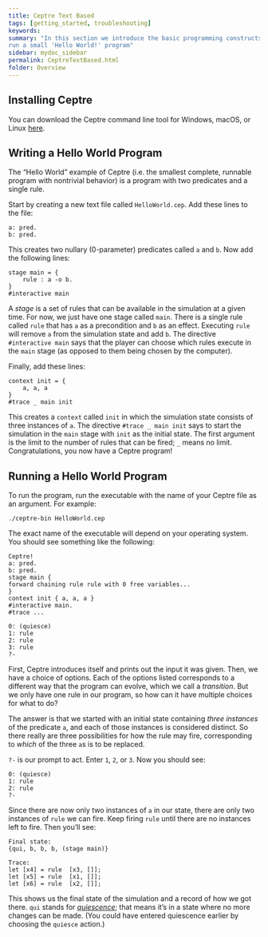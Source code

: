```yaml
---
title: Ceptre Text Based
tags: [getting_started, troubleshooting]
keywords:
summary: "In this section we introduce the basic programming constructs of the Ceptre language and 
run a small 'Hello World!' program"
sidebar: mydoc_sidebar
permalink: CeptreTextBased.html
folder: Overview
---
```


## Installing Ceptre
You can download the Ceptre command line tool for Windows, macOS, or Linux 
[here](https://drive.google.com/drive/folders/0B6BJA78gViuAN3A0WlVkdXBjMk0).

## Writing a Hello World Program
The “Hello World” example of Ceptre (i.e. the smallest complete, runnable program with nontrivial 
behavior) is a program with two predicates and a single rule.

Start by creating a new text file called `HelloWorld.cep`. Add these lines to the file:
```
a: pred.
b: pred.
```

This creates two nullary (0-parameter) predicates called `a` and `b`. Now add the following lines:
```
stage main = {
    rule : a -o b.
}
#interactive main
```
A *stage* is a set of rules that can be available in the simulation at a given time. For now, we 
just have one stage called `main`. There is a single rule called `rule` that has `a` as a 
precondition and `b` as an effect. Executing `rule` will remove `a` from the simulation state and 
add `b`. The directive `#interactive main` says that the player can choose which rules 
execute in the `main` stage (as opposed to them being chosen by the computer).

Finally, add these lines:
```
context init = {
    a, a, a
}
#trace _ main init
```
This creates a `context` called `init` in which the simulation state consists of three instances of 
`a`. The directive `#trace _ main init` says to start the simulation in the `main` stage with `init`
as the initial state. The first argument is the limit to the number of rules that can be fired; 
`_` means no limit. Congratulations, you now have a Ceptre program!

## Running a Hello World Program
To run the program, run the executable with the name of your Ceptre file as an argument. For example:
```
./ceptre-bin HelloWorld.cep
```

The exact name of the executable will depend on your operating system. You should see something 
like the following:
```
Ceptre!
a: pred.
b: pred.
stage main {
forward chaining rule rule with 0 free variables...
}
context init { a, a, a }
#interactive main.
#trace ...

0: (quiesce)
1: rule
2: rule
3: rule
?-
```

First, Ceptre introduces itself and prints out the input it was given. Then, we have a choice of 
options. Each of the options listed corresponds to a different way that the program can evolve, which 
we call a *transition*. But we only have one rule in our program, so how can it have multiple 
choices for what to do?

The answer is that we started with an initial state containing *three instances* of the predicate 
`a`, and each of those instances is considered distinct. So there really are three possibilities for how 
the rule may fire, corresponding to *which* of the three `a`s is to be replaced.

`?-` is our prompt to act. Enter `1`, `2`, or `3`. Now you should see:
```
0: (quiesce)
1: rule
2: rule
?-
```

Since there are now only two instances of `a` in our state, there are only two instances of 
`rule` we can fire. Keep firing `rule` until there are no instances left to fire. Then you’ll see:
```
Final state:
{qui, b, b, b, (stage main)}

Trace:
let [x4] = rule  [x3, []];
let [x5] = rule  [x1, []];
let [x6] = rule  [x2, []];
```

This shows us the final state of the simulation and a record of how we got there. `qui` stands for 
[*quiescence*](Quiescence.html); that means it’s in a state where no more changes can be made. (You 
could have entered quiescence earlier by choosing the `quiesce` action.)
